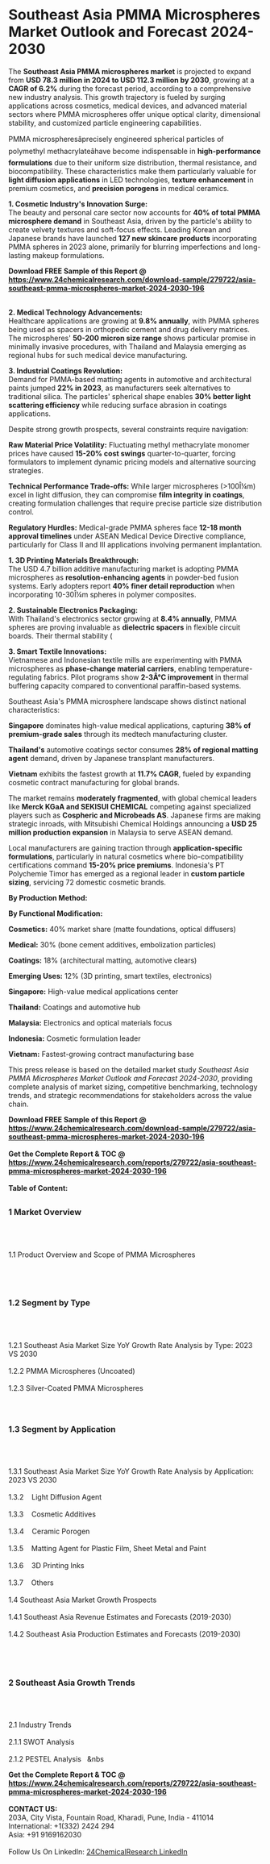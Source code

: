 <h1>Southeast Asia PMMA Microspheres Market Outlook and Forecast 2024-2030</h1><p>The <strong>Southeast Asia PMMA microspheres market</strong> is projected to expand from <strong>USD 78.3 million in 2024 to USD 112.3 million by 2030</strong>, growing at a <strong>CAGR of 6.2%</strong> during the forecast period, according to a comprehensive new industry analysis. This growth trajectory is fueled by surging applications across cosmetics, medical devices, and advanced material sectors where PMMA microspheres offer unique optical clarity, dimensional stability, and customized particle engineering capabilities.</p><p>PMMA microspheresâprecisely engineered spherical particles of polymethyl methacrylateâhave become indispensable in <strong>high-performance formulations</strong> due to their uniform size distribution, thermal resistance, and biocompatibility. These characteristics make them particularly valuable for <strong>light diffusion applications</strong> in LED technologies, <strong>texture enhancement</strong> in premium cosmetics, and <strong>precision porogens</strong> in medical ceramics.</p><p><strong>1. Cosmetic Industry's Innovation Surge:</strong><br>
The beauty and personal care sector now accounts for <strong>40% of total PMMA microsphere demand</strong> in Southeast Asia, driven by the particle's ability to create velvety textures and soft-focus effects. Leading Korean and Japanese brands have launched <strong>127 new skincare products</strong> incorporating PMMA spheres in 2023 alone, primarily for blurring imperfections and long-lasting makeup formulations.</p><div><b>Download FREE Sample of this Report @ 
            <a href="https://www.24chemicalresearch.com/download-sample/279722/asia-southeast-pmma-microspheres-market-2024-2030-196">
            https://www.24chemicalresearch.com/download-sample/279722/asia-southeast-pmma-microspheres-market-2024-2030-196</a></b></div><br><p><strong>2. Medical Technology Advancements:</strong><br>
Healthcare applications are growing at <strong>9.8% annually</strong>, with PMMA spheres being used as spacers in orthopedic cement and drug delivery matrices. The microspheres' <strong>50-200 micron size range</strong> shows particular promise in minimally invasive procedures, with Thailand and Malaysia emerging as regional hubs for such medical device manufacturing.</p><p><strong>3. Industrial Coatings Revolution:</strong><br>
Demand for PMMA-based matting agents in automotive and architectural paints jumped <strong>22% in 2023</strong>, as manufacturers seek alternatives to traditional silica. The particles' spherical shape enables <strong>30% better light scattering efficiency</strong> while reducing surface abrasion in coatings applications.</p><p>Despite strong growth prospects, several constraints require navigation:</p><p><strong>Raw Material Price Volatility:</strong> Fluctuating methyl methacrylate monomer prices have caused <strong>15-20% cost swings</strong> quarter-to-quarter, forcing formulators to implement dynamic pricing models and alternative sourcing strategies.</p><p><strong>Technical Performance Trade-offs:</strong> While larger microspheres (&gt;100Î¼m) excel in light diffusion, they can compromise <strong>film integrity in coatings</strong>, creating formulation challenges that require precise particle size distribution control.</p><p><strong>Regulatory Hurdles:</strong> Medical-grade PMMA spheres face <strong>12-18 month approval timelines</strong> under ASEAN Medical Device Directive compliance, particularly for Class II and III applications involving permanent implantation.</p><p><strong>1. 3D Printing Materials Breakthrough:</strong><br>
The USD 4.7 billion additive manufacturing market is adopting PMMA microspheres as <strong>resolution-enhancing agents</strong> in powder-bed fusion systems. Early adopters report <strong>40% finer detail reproduction</strong> when incorporating 10-30Î¼m spheres in polymer composites.</p><p><strong>2. Sustainable Electronics Packaging:</strong><br>
With Thailand's electronics sector growing at <strong>8.4% annually</strong>, PMMA spheres are proving invaluable as <strong>dielectric spacers</strong> in flexible circuit boards. Their thermal stability (

</p><p><strong>3. Smart Textile Innovations:</strong><br>
Vietnamese and Indonesian textile mills are experimenting with PMMA microspheres as <strong>phase-change material carriers</strong>, enabling temperature-regulating fabrics. Pilot programs show <strong>2-3Â°C improvement</strong> in thermal buffering capacity compared to conventional paraffin-based systems.</p><p>Southeast Asia's PMMA microsphere landscape shows distinct national characteristics:</p><p><strong>Singapore</strong> dominates high-value medical applications, capturing <strong>38% of premium-grade sales</strong> through its medtech manufacturing cluster.</p><p><strong>Thailand's</strong> automotive coatings sector consumes <strong>28% of regional matting agent</strong> demand, driven by Japanese transplant manufacturers.</p><p><strong>Vietnam</strong> exhibits the fastest growth at <strong>11.7% CAGR</strong>, fueled by expanding cosmetic contract manufacturing for global brands.</p><p>The market remains <strong>moderately fragmented</strong>, with global chemical leaders like <strong>Merck KGaA and SEKISUI CHEMICAL</strong> competing against specialized players such as <strong>Cospheric and Microbeads AS</strong>. Japanese firms are making strategic inroads, with Mitsubishi Chemical Holdings announcing a <strong>USD 25 million production expansion</strong> in Malaysia to serve ASEAN demand.</p><p>Local manufacturers are gaining traction through <strong>application-specific formulations</strong>, particularly in natural cosmetics where bio-compatibility certifications command <strong>15-20% price premiums</strong>. Indonesia's PT Polychemie Timor has emerged as a regional leader in <strong>custom particle sizing</strong>, servicing 72 domestic cosmetic brands.</p><p><strong>By Production Method:</strong></p><p><strong>By Functional Modification:</strong></p><p><strong>Cosmetics:</strong> 40% market share (matte foundations, optical diffusers)</p><p><strong>Medical:</strong> 30% (bone cement additives, embolization particles)</p><p><strong>Coatings:</strong> 18% (architectural matting, automotive clears)</p><p><strong>Emerging Uses:</strong> 12% (3D printing, smart textiles, electronics)</p><p><strong>Singapore:</strong> High-value medical applications center</p><p><strong>Thailand:</strong> Coatings and automotive hub</p><p><strong>Malaysia:</strong> Electronics and optical materials focus</p><p><strong>Indonesia:</strong> Cosmetic formulation leader</p><p><strong>Vietnam:</strong> Fastest-growing contract manufacturing base</p><p>This press release is based on the detailed market study <em>Southeast Asia PMMA Microspheres Market Outlook and Forecast 2024-2030</em>, providing complete analysis of market sizing, competitive benchmarking, technology trends, and strategic recommendations for stakeholders across the value chain.</p><div><b>Download FREE Sample of this Report @ 
            <a href="https://www.24chemicalresearch.com/download-sample/279722/asia-southeast-pmma-microspheres-market-2024-2030-196">
            https://www.24chemicalresearch.com/download-sample/279722/asia-southeast-pmma-microspheres-market-2024-2030-196</a></b></div><br><div><b>Get the Complete Report & TOC @ 
            <a href="https://www.24chemicalresearch.com/reports/279722/asia-southeast-pmma-microspheres-market-2024-2030-196">
            https://www.24chemicalresearch.com/reports/279722/asia-southeast-pmma-microspheres-market-2024-2030-196</a></b></div><br>
            <b>Table of Content:</b><p><h2><span style="font-size:16px"><strong>1 Market Overview&nbsp;&nbsp; &nbsp;</strong></span></h2><br />
<br />
<p>1.1 Product Overview and Scope of PMMA Microspheres&nbsp;</p><br />
<br />
<h2><strong><span style="font-size:16px">1.2 Segment by Type&nbsp;&nbsp; &nbsp;</span></strong></h2><br />
<br />
<p>1.2.1 Southeast Asia Market Size YoY Growth Rate Analysis by Type: 2023 VS 2030&nbsp;&nbsp; &nbsp;<br /><br />
1.2.2 PMMA Microspheres (Uncoated)&nbsp;&nbsp; &nbsp;<br /><br />
1.2.3 Silver-Coated PMMA Microspheres<br /><br />
<br />
<h2><span style="font-size:16px"><strong>1.3 Segment by Application&nbsp;&nbsp;</strong></span></h2><br />
<br />
<p>1.3.1 Southeast Asia Market Size YoY Growth Rate Analysis by Application: 2023 VS 2030&nbsp;&nbsp; &nbsp;<br /><br />
1.3.2&nbsp;&nbsp; &nbsp;Light Diffusion Agent<br /><br />
1.3.3&nbsp;&nbsp; &nbsp;Cosmetic Additives<br /><br />
1.3.4&nbsp;&nbsp; &nbsp;Ceramic Porogen<br /><br />
1.3.5&nbsp;&nbsp; &nbsp;Matting Agent for Plastic Film, Sheet Metal and Paint<br /><br />
1.3.6&nbsp;&nbsp; &nbsp;3D Printing Inks<br /><br />
1.3.7&nbsp;&nbsp; &nbsp;Others<br /><br />
1.4 Southeast Asia Market Growth Prospects&nbsp;&nbsp; &nbsp;<br /><br />
1.4.1 Southeast Asia Revenue Estimates and Forecasts (2019-2030)&nbsp;&nbsp; &nbsp;<br /><br />
1.4.2 Southeast Asia Production Estimates and Forecasts (2019-2030)&nbsp;&nbsp;</p><br />
<br />
<h2><span style="font-size:16px"><strong>2 Southeast Asia Growth Trends&nbsp;&nbsp; &nbsp;</strong></span></h2><br />
<br />
<p>2.1 Industry Trends&nbsp;&nbsp; &nbsp;<br /><br />
2.1.1 SWOT Analysis&nbsp;&nbsp; &nbsp;<br /><br />
2.1.2 PESTEL Analysis&nbsp;&nbsp; &nbs</p><div><b>Get the Complete Report & TOC @ 
            <a href="https://www.24chemicalresearch.com/reports/279722/asia-southeast-pmma-microspheres-market-2024-2030-196">
            https://www.24chemicalresearch.com/reports/279722/asia-southeast-pmma-microspheres-market-2024-2030-196</a></b></div><br><b>CONTACT US:</b><br>
            203A, City Vista, Fountain Road, Kharadi, Pune, India - 411014<br>
            International: +1(332) 2424 294<br>
            Asia: +91 9169162030 <br><br>
            Follow Us On LinkedIn: <a href="https://www.linkedin.com/company/24chemicalresearch/">24ChemicalResearch LinkedIn</a>